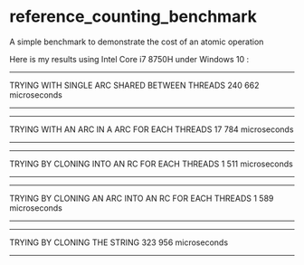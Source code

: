 # reference_counting_benchmark
A simple benchmark to demonstrate the cost of an atomic operation

Here is my results using Intel Core i7 8750H under Windows 10 :
_____________________________________________
TRYING WITH SINGLE ARC SHARED BETWEEN THREADS
240 662 microseconds
_____________________________________________
_____________________________________________
TRYING WITH AN ARC IN A ARC FOR EACH THREADS
17 784 microseconds
_____________________________________________
_____________________________________________
TRYING BY CLONING INTO AN RC FOR EACH THREADS
1 511 microseconds
_____________________________________________
_____________________________________________
TRYING BY CLONING AN ARC INTO AN RC FOR EACH THREADS
1 589 microseconds
_____________________________________________
_____________________________________________
TRYING BY CLONING THE STRING
323 956 microseconds
_____________________________________________
